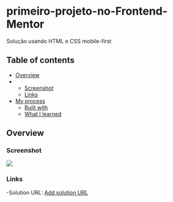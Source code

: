 # primeiro-projeto-no-Frontend-Mentor
Solução usando HTML e CSS mobile-first


## Table of contents 
- [Overview](#overview)
- - [Screenshot](#screenshot)
  - [Links](#links)
- [My process](#my-process)
  - [Built with](#built-with)
  - [What I learned](#what-i-learned)
 
 ## Overview
### Screenshot 
![](./imagens/img.projeto-QR.png)

### Links

-Solution  URL: [Add solution URL](https://scanner-qrcode-frontend-mentor.netlify.app/)
